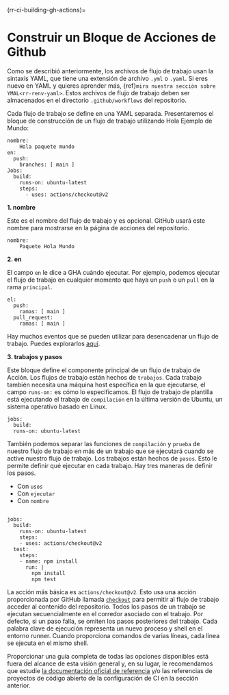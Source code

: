 (rr-ci-building-gh-actions)=
# Construir un Bloque de Acciones de Github

Como se describió anteriormente, los archivos de flujo de trabajo usan la sintaxis YAML, que tiene una extensión de archivo `.yml` o `.yaml`. Si eres nuevo en YAML y quieres aprender más, {ref}`mira nuestra sección sobre YMAL<rr-renv-yaml>`. Estos archivos de flujo de trabajo deben ser almacenados en el directorio `.github/workflows` del repositorio.

Cada flujo de trabajo se define en una YAML separada. Presentaremos el bloque de construcción de un flujo de trabajo utilizando Hola Ejemplo de Mundo:

```
nombre:
    Hola paquete mundo
en:
  push:
    branches: [ main ]
Jobs:
  build:
    runs-on: ubuntu-latest
    steps:
      - uses: actions/checkout@v2
```

**1. nombre**

Este es el nombre del flujo de trabajo y es opcional. GitHub usará este nombre para mostrarse en la página de acciones del repositorio.
```
nombre:
    Paquete Hola Mundo
```

**2. en**

El campo `en` le dice a GHA cuándo ejecutar. Por ejemplo, podemos ejecutar el flujo de trabajo en cualquier momento que haya un `push` o un `pull` en la rama `principal`.
```
el:
  push:
    ramas: [ main ]
  pull_request:
    ramas: [ main ]
```
Hay muchos eventos que se pueden utilizar para desencadenar un flujo de trabajo. Puedes explorarlos [aquí](https://docs.github.com/en/free-pro-team@latest/actions/reference/workflow-syntax-for-github-actions).

**3. trabajos y pasos**

Este bloque define el componente principal de un flujo de trabajo de Acción. Los flujos de trabajo están hechos de `trabajos`. Cada trabajo también necesita una máquina host específica en la que ejecutarse, el campo `runs-on:` es cómo lo especificamos. El flujo de trabajo de plantilla está ejecutando el trabajo de `compilación` en la última versión de Ubuntu, un sistema operativo basado en Linux.

```
jobs:
  build:
  runs-on: ubuntu-latest
```

También podemos separar las funciones de `compilación` y `prueba` de nuestro flujo de trabajo en más de un trabajo que se ejecutará cuando se active nuestro flujo de trabajo. Los trabajos están hechos de `pasos`. Esto le permite definir qué ejecutar en cada trabajo. Hay tres maneras de definir los pasos.

- Con `usos`
- Con `ejecutar`
- Con `nombre`

```

jobs:
  build:
    runs-on: ubuntu-latest
    steps:
    - uses: actions/checkout@v2
  test:
    steps:
    - name: npm install
      run: |
        npm install
        npm test
```

La acción más básica es `actions/checkout@v2`. Esto usa una acción proporcionada por GitHub llamada [`checkout`](https://github.com/actions/checkout) para permitir al flujo de trabajo acceder al contenido del repositorio. Todos los pasos de un trabajo se ejecutan secuencialmente en el corredor asociado con el trabajo. Por defecto, si un paso falla, se omiten los pasos posteriores del trabajo. Cada palabra clave de ejecución representa un nuevo proceso y shell en el entorno runner. Cuando proporciona comandos de varias líneas, cada línea se ejecuta en el mismo shell.

Proporcionar una guía completa de todas las opciones disponibles está fuera del alcance de esta visión general y, en su lugar, le recomendamos que estudie [la documentación oficial de referencia](https://docs.github.com/en/actions/reference/workflow-syntax-for-github-actions) y/o las referencias de proyectos de código abierto de la configuración de CI en la sección anterior.
